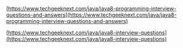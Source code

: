 [https://www.techgeeknext.com/java/java8-programming-interview-questions-and-answers](https://www.techgeeknext.com/java/java8-programming-interview-questions-and-answers)

[https://www.techgeeknext.com/java/java8-interview-questions](https://www.techgeeknext.com/java/java8-interview-questions)

